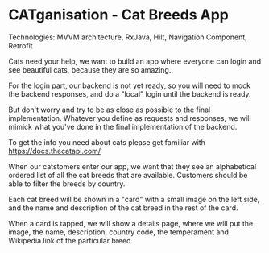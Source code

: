 # CATganisation - Cat Breeds App

Technologies: MVVM architecture, RxJava, Hilt, Navigation Component, Retrofit



Cats need your help, we want to build an app where everyone can login and see beautiful cats, because they are so amazing.

For the login part, our backend is not yet ready, so you will need to mock the backend responses, and do a "local" login until the backend is ready.

But don't worry and try to be as close as possible to the final implementation. Whatever you define as requests and responses, we will mimick what you've done in the final implementation of the backend.

To get the info you need about cats please get familiar with https://docs.thecatapi.com/

When our catstomers enter our app, we want that they see an alphabetical ordered list of all the cat breeds that are available. Customers should be able to filter the breeds by country.

Each cat breed will be shown in a "card" with a small image on the left side, and the name and description of the cat breed in the rest of the card.

When a card is tapped, we will show a details page, where we will put the image, the name, description, country code, the temperament and Wikipedia link of the particular breed.